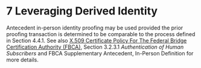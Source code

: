 # 7 Leveraging Derived Identity

Antecedent in-person identity proofing may be used provided the prior proofing transaction is determined to be comparable to the process defined in Section 4.4.1. See also [X.509 Certificate Policy For The Federal Bridge Certification Authority (FBCA)](https://www.idmanagement.gov/wp-content/uploads/sites/1171/uploads/FBCA_CP.pdf), Section 3.2.3.1 *Authentication of Human Subscribers* and FBCA Supplementary Antecedent, In-Person Definition for more details.
